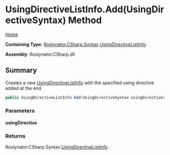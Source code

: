 # UsingDirectiveListInfo\.Add\(UsingDirectiveSyntax\) Method

[Home](../../../../../README.md)

**Containing Type**: [Roslynator.CSharp.Syntax](../../README.md)\.[UsingDirectiveListInfo](../README.md)

**Assembly**: Roslynator\.CSharp\.dll

## Summary

Creates a new [UsingDirectiveListInfo](../README.md) with the specified using directive added at the end\.

```csharp
public UsingDirectiveListInfo Add(UsingDirectiveSyntax usingDirective)
```

### Parameters

#### usingDirective

### Returns

Roslynator\.CSharp\.Syntax\.[UsingDirectiveListInfo](../README.md)

